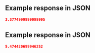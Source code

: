 ## Example response in JSON

```json
3.8774999999999995
```

## Example response in JSON

```json
5.474420699946252
```


